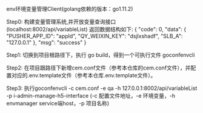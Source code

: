 env环境变量管理Client(golang依赖的版本：go1.11.2)

Step0: 构建变量管理系统,并开放变量查询接口 (localhost:8002/api/variableList) 返回数据结构如下:
{
    "code": 0,
    "data": {
        "PUSHER_APP_ID": "appId",
        "QY_WEIXIN_KEY": "dsjlxshadf",
        "SLB_A": "127.0.0.1"
    },
    "msg": "success"
}

Step1: 切换到项目根路径下，执行 go build，得到一个可执行文件 goconfenvcli

Step2: 在项目跟路径下新增cem.conf文件（参考本仓库的cem.conf文件），并配置对应的.env.template文件（参考本仓库.env.template文件）。

Step3: 执行goconfenvcli -c cem.conf -e qa -h 127.0.0.1:8002/api/variableList -p i-admin-manage-h5-interface  (-c 配置文件地址，-e 环境变量，-h envmanager service端host，-p 项目名称)
